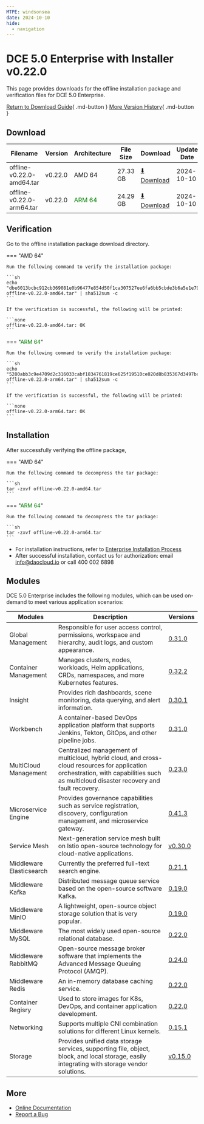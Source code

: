 ```yaml
---
MTPE: windsonsea
date: 2024-10-10
hide:
  - navigation
---
```


# DCE 5.0 Enterprise with Installer v0.22.0

This page provides downloads for the offline installation package and verification files for DCE 5.0 Enterprise.

[Return to Download Guide](../index.md#download-dce-50-enterprise){ .md-button } [More Version History](./dce5-installer-history.md){ .md-button }

## Download

| Filename | Version | Architecture | File Size | Download | Update Date |
| --------- | ------- | ------------ | --------- | -------- | ----------- |
| offline-v0.22.0-amd64.tar | v0.22.0 | AMD 64 | 27.33 GB | [:arrow_down: Download](https://qiniu-download-public.daocloud.io/DaoCloud_Enterprise/dce5/offline-v0.22.0-amd64.tar) | 2024-10-10 |
| offline-v0.22.0-arm64.tar | v0.22.0 | <font color="green">ARM 64</font> | 24.29 GB | [:arrow_down: Download](https://qiniu-download-public.daocloud.io/DaoCloud_Enterprise/dce5/offline-v0.22.0-arm64.tar) | 2024-10-10 |

## Verification

Go to the offline installation package download directory.

=== "AMD 64"

    Run the following command to verify the installation package:

    ```sh
    echo "dbe6013bcbc912cb369081e0b96477e854d50f1ca307527ee6fa6bb5cbde3b6a5e1e796aef30382a358559823b67c83d8c4cd995f6b02925121ab50b9438cd3e  offline-v0.22.0-amd64.tar" | sha512sum -c
    ```

    If the verification is successful, the following will be printed:

    ```none
    offline-v0.22.0-amd64.tar: OK
    ```

=== "<font color="green">ARM 64</font>"

    Run the following command to verify the installation package:

    ```sh
    echo "5280abb3c9e4709d2c316033cabf1834761819ce625f19510ce020d8b835367d3497bc2a2349e35cc4bf52630e9ee1a1993f6ab84067125959ddd60be316aa6a  offline-v0.22.0-arm64.tar" | sha512sum -c
    ```

    If the verification is successful, the following will be printed:

    ```none
    offline-v0.22.0-arm64.tar: OK
    ```

## Installation

After successfully verifying the offline package,

=== "AMD 64"

    Run the following command to decompress the tar package:

    ```sh
    tar -zxvf offline-v0.22.0-amd64.tar
    ```

=== "<font color="green">ARM 64</font>"

    Run the following command to decompress the tar package:

    ```sh
    tar -zxvf offline-v0.22.0-arm64.tar
    ```

- For installation instructions, refer to [Enterprise Installation Process](../../install/commercial/start-install.md)
- After successful installation, contact us for authorization: email info@daocloud.io or call 400 002 6898

## Modules

DCE 5.0 Enterprise includes the following modules, which can be used on-demand to meet various application scenarios:

| Modules | Description | Versions |
| ------- | ----------- | -------- |
| Global Management | Responsible for user access control, permissions, workspace and hierarchy, audit logs, and custom appearance. | [0.31.0](../../ghippo/intro/release-notes.md#v0310) |
| Container Management | Manages clusters, nodes, workloads, Helm applications, CRDs, namespaces, and more Kubernetes features. | [0.32.2](../../kpanda/intro/release-notes.md#v0322) |
| Insight | Provides rich dashboards, scene monitoring, data querying, and alert information. | [0.30.1](../../insight/intro/releasenote.md#v0301) |
| Workbench | A container-based DevOps application platform that supports Jenkins, Tekton, GitOps, and other pipeline jobs. | [0.31.0](../../amamba/intro/release-notes.md#v0310) |
| MultiCloud Management | Centralized management of multicloud, hybrid cloud, and cross-cloud resources for application orchestration, with capabilities such as multicloud disaster recovery and fault recovery. | [0.23.0](../../kairship/intro/release-notes.md#v0230) |
| Microservice Engine | Provides governance capabilities such as service registration, discovery, configuration management, and microservice gateway. | [0.41.3](../../skoala/intro/release-notes.md#v0413) |
| Service Mesh | Next-generation service mesh built on Istio open-source technology for cloud-native applications. | [v0.30.0](../../mspider/intro/release-notes.md#v0300) |
| Middleware Elasticsearch | Currently the preferred full-text search engine. | [0.21.1](../../middleware/elasticsearch/release-notes.md#v0211) |
| Middleware Kafka | Distributed message queue service based on the open-source software Kafka. | [0.19.0](../../middleware/kafka/release-notes.md#v0190) |
| Middleware MinIO | A lightweight, open-source object storage solution that is very popular. | [0.19.0](../../middleware/minio/release-notes.md#v0190) |
| Middleware MySQL | The most widely used open-source relational database. | [0.22.0](../../middleware/mysql/release-notes.md#v0220) |
| Middleware RabbitMQ | Open-source message broker software that implements the Advanced Message Queuing Protocol (AMQP). | [0.24.0](../../middleware/rabbitmq/release-notes.md#v0240) |
| Middleware Redis | An in-memory database caching service. | [0.22.0](../../middleware/redis/release-notes.md#v0220) |
| Container Regisry | Used to store images for K8s, DevOps, and container application development. | [0.22.0](../../kangaroo/intro/release-notes.md#v0220) |
| Networking | Supports multiple CNI combination solutions for different Linux kernels. | [0.15.1](../../network/intro/releasenotes.md) |
| Storage | Provides unified data storage services, supporting file, object, block, and local storage, easily integrating with storage vendor solutions. | [v0.15.0](../../storage/hwameistor/releasenotes.md#v0150) |

## More

- [Online Documentation](../../dce/index.md)
- [Report a Bug](https://github.com/DaoCloud/DaoCloud-docs/issues)

